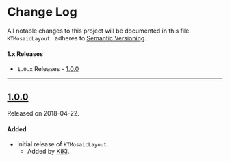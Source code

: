 # Change Log
All notable changes to this project will be documented in this file.
`KTMosaicLayout ` adheres to [Semantic Versioning](http://semver.org/).

#### 1.x Releases
- `1.0.x` Releases - [1.0.0](#100)

---

## [1.0.0](https://github.com/iKiKi/KTMosaicLayout/releases/tag/1.0.0)
Released on 2018-04-22.

#### Added
- Initial release of `KTMosaicLayout`.
  - Added by [KiKi](https://github.com/iKiKi).
